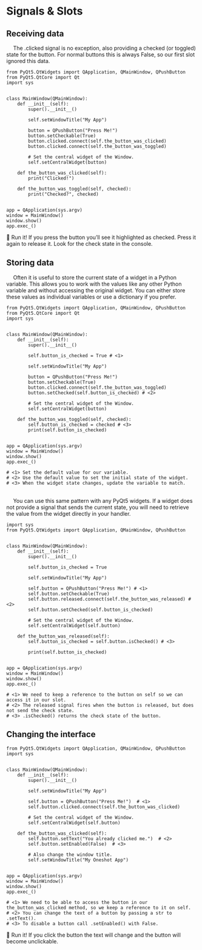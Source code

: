 # Signals & Slots

## Receiving data
&emsp; The .clicked signal is no exception, also providing a checked (or toggled) state for the button. For normal buttons this is always False, so our first slot ignored this data.

```
from PyQt5.QtWidgets import QApplication, QMainWindow, QPushButton
from PyQt5.QtCore import Qt
import sys


class MainWindow(QMainWindow):
    def __init__(self):
        super().__init__()

        self.setWindowTitle("My App")
        
        button = QPushButton("Press Me!")
        button.setCheckable(True)
        button.clicked.connect(self.the_button_was_clicked)
        button.clicked.connect(self.the_button_was_toggled)

        # Set the central widget of the Window.
        self.setCentralWidget(button)

    def the_button_was_clicked(self):
        print("Clicked!")
    
    def the_button_was_toggled(self, checked):
        print("Checked?", checked)


app = QApplication(sys.argv)
window = MainWindow()
window.show()
app.exec_()
```
🚀 Run it! If you press the button you’ll see it highlighted as checked.
    Press it again to release it. Look for the check state in the console.
    
## Storing data
&emsp; Often it is useful to store the current state of a widget in a Python variable. This allows you to work with the values like any other Python variable and without accessing the original widget. You can either store these values as individual variables or use a dictionary if you prefer.
```
from PyQt5.QtWidgets import QApplication, QMainWindow, QPushButton
from PyQt5.QtCore import Qt
import sys


class MainWindow(QMainWindow):
    def __init__(self):
        super().__init__()

        self.button_is_checked = True # <1>

        self.setWindowTitle("My App")
        
        button = QPushButton("Press Me!")
        button.setCheckable(True)
        button.clicked.connect(self.the_button_was_toggled)
        button.setChecked(self.button_is_checked) # <2>

        # Set the central widget of the Window.
        self.setCentralWidget(button)

    def the_button_was_toggled(self, checked):
        self.button_is_checked = checked # <3>
        print(self.button_is_checked)


app = QApplication(sys.argv)
window = MainWindow()
window.show()
app.exec_()

# <1> Set the default value for our variable.
# <2> Use the default value to set the initial state of the widget.
# <3> When the widget state changes, update the variable to match.
```  
\
&emsp; You can use this same pattern with any PyQt5 widgets. If a widget does not provide a signal that sends the current state, you will need to retrieve the value from the widget directly in your handler.
```
import sys
from PyQt5.QtWidgets import QApplication, QMainWindow, QPushButton


class MainWindow(QMainWindow):
    def __init__(self):
        super().__init__()

        self.button_is_checked = True

        self.setWindowTitle("My App")

        self.button = QPushButton("Press Me!") # <1>
        self.button.setCheckable(True)
        self.button.released.connect(self.the_button_was_released) # <2>
        self.button.setChecked(self.button_is_checked)

        # Set the central widget of the Window.
        self.setCentralWidget(self.button)

    def the_button_was_released(self):
        self.button_is_checked = self.button.isChecked() # <3>

        print(self.button_is_checked)


app = QApplication(sys.argv)
window = MainWindow()
window.show()
app.exec_()

# <1> We need to keep a reference to the button on self so we can access it in our slot.
# <2> The released signal fires when the button is released, but does not send the check state.
# <3> .isChecked() returns the check state of the button.
```

## Changing the interface
```
from PyQt5.QtWidgets import QApplication, QMainWindow, QPushButton
import sys


class MainWindow(QMainWindow):
    def __init__(self):
        super().__init__()

        self.setWindowTitle("My App")

        self.button = QPushButton("Press Me!")  # <1>
        self.button.clicked.connect(self.the_button_was_clicked)

        # Set the central widget of the Window.
        self.setCentralWidget(self.button)

    def the_button_was_clicked(self):
        self.button.setText("You already clicked me.")  # <2>
        self.button.setEnabled(False)  # <3>

        # Also change the window title.
        self.setWindowTitle("My Oneshot App")


app = QApplication(sys.argv)
window = MainWindow()
window.show()
app.exec_()

# <1> We need to be able to access the button in our the_button_was_clicked method, so we keep a reference to it on self.
# <2> You can change the text of a button by passing a str to .setText().
# <3> To disable a button call .setEnabled() with False.
```
🚀  Run it! If you click the button the text will change and the button will become unclickable.
